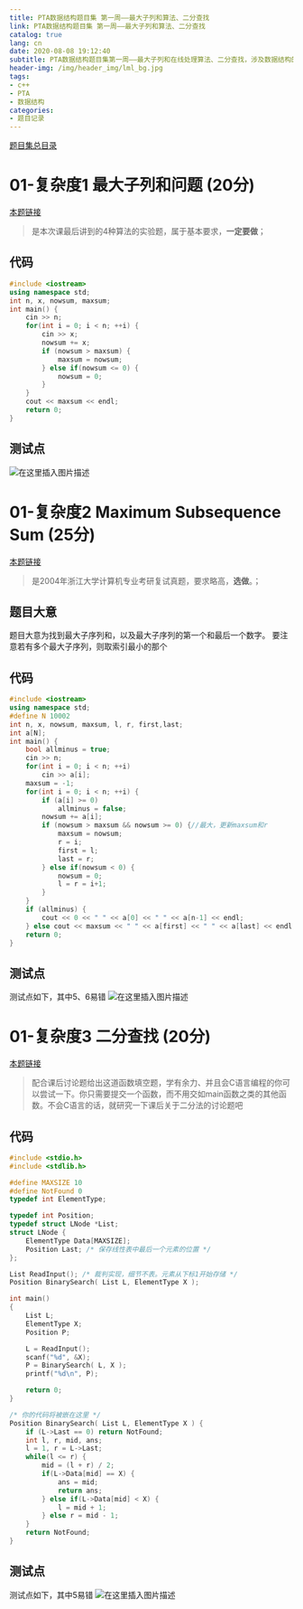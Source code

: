 ```yaml
---
title: PTA数据结构题目集 第一周——最大子列和算法、二分查找
link: PTA数据结构题目集 第一周——最大子列和算法、二分查找
catalog: true
lang: cn
date: 2020-08-08 19:12:40
subtitle: PTA数据结构题目集第一周——最大子列和在线处理算法、二分查找，涉及数据结构的这些基本操作，所用语言为c++。
header-img: /img/header_img/lml_bg.jpg
tags:
- c++
- PTA
- 数据结构
categories:
- 题目记录
---
```



[题目集总目录](https://blog.csdn.net/qq_45890533/article/details/107131440)
# 01-复杂度1 最大子列和问题 (20分)
[本题链接](https://pintia.cn/problem-sets/1268384564738605056/problems/1268385944106778624)
> 是本次课最后讲到的4种算法的实验题，属于基本要求，**一定要做**；
>
## 代码
```cpp
#include <iostream>
using namespace std;
int n, x, nowsum, maxsum;
int main() {
    cin >> n;
    for(int i = 0; i < n; ++i) {
        cin >> x;
        nowsum += x;
        if (nowsum > maxsum) {
            maxsum = nowsum;
        } else if(nowsum <= 0) {
            nowsum = 0;
        }
    }
    cout << maxsum << endl;
    return 0;
}
```
## 测试点
![在这里插入图片描述](https://img-blog.csdnimg.cn/2020070422313462.png?x-oss-process=image/watermark,type_ZmFuZ3poZW5naGVpdGk,shadow_10,text_aHR0cHM6Ly9ibG9nLmNzZG4ubmV0L3FxXzQ1ODkwNTMz,size_16,color_FFFFFF,t_70)
# 01-复杂度2 Maximum Subsequence Sum (25分)
[本题链接](https://pintia.cn/problem-sets/1268384564738605056/problems/1268385944106778625)
> 是2004年浙江大学计算机专业考研复试真题，要求略高，**选做**。；
## 题目大意
题目大意为找到最大子序列和，以及最大子序列的第一个和最后一个数字。
要注意若有多个最大子序列，则取索引最小的那个
## 代码
```cpp
#include <iostream>
using namespace std;
#define N 10002
int n, x, nowsum, maxsum, l, r, first,last;
int a[N];
int main() {
    bool allminus = true;
    cin >> n;
    for(int i = 0; i < n; ++i)
        cin >> a[i];
    maxsum = -1;
    for(int i = 0; i < n; ++i) {
        if (a[i] >= 0) 
            allminus = false;
        nowsum += a[i];
        if (nowsum > maxsum && nowsum >= 0) {//最大，更新maxsum和r
            maxsum = nowsum;
            r = i;
            first = l;
            last = r;
        } else if(nowsum < 0) {
            nowsum = 0;
            l = r = i+1;
        }
    }
    if (allminus) {
        cout << 0 << " " << a[0] << " " << a[n-1] << endl;
    } else cout << maxsum << " " << a[first] << " " << a[last] << endl;
    return 0;
}
```
## 测试点
测试点如下，其中5、6易错
![在这里插入图片描述](https://img-blog.csdnimg.cn/20200704223027614.png?x-oss-process=image/watermark,type_ZmFuZ3poZW5naGVpdGk,shadow_10,text_aHR0cHM6Ly9ibG9nLmNzZG4ubmV0L3FxXzQ1ODkwNTMz,size_16,color_FFFFFF,t_70)
# 01-复杂度3 二分查找 (20分)
[本题链接](https://pintia.cn/problem-sets/1268384564738605056/problems/1268385944106778626)
> 配合课后讨论题给出这道函数填空题，学有余力、并且会C语言编程的你可以尝试一下。你只需要提交一个函数，而不用交如main函数之类的其他函数。不会C语言的话，就研究一下课后关于二分法的讨论题吧
## 代码
```cpp
#include <stdio.h>
#include <stdlib.h>

#define MAXSIZE 10
#define NotFound 0
typedef int ElementType;

typedef int Position;
typedef struct LNode *List;
struct LNode {
    ElementType Data[MAXSIZE];
    Position Last; /* 保存线性表中最后一个元素的位置 */
};

List ReadInput(); /* 裁判实现，细节不表。元素从下标1开始存储 */
Position BinarySearch( List L, ElementType X );

int main()
{
    List L;
    ElementType X;
    Position P;

    L = ReadInput();
    scanf("%d", &X);
    P = BinarySearch( L, X );
    printf("%d\n", P);

    return 0;
}

/* 你的代码将被嵌在这里 */
Position BinarySearch( List L, ElementType X ) {
    if (L->Last == 0) return NotFound;
    int l, r, mid, ans;
    l = 1, r = L->Last;
    while(l <= r) {
        mid = (l + r) / 2;
        if(L->Data[mid] == X) {
            ans = mid;
            return ans;
        } else if(L->Data[mid] < X) {
            l = mid + 1;
        } else r = mid - 1;
    }
    return NotFound;
}
```
## 测试点
测试点如下，其中5易错
![在这里插入图片描述](https://img-blog.csdnimg.cn/20200704223540100.png?x-oss-process=image/watermark,type_ZmFuZ3poZW5naGVpdGk,shadow_10,text_aHR0cHM6Ly9ibG9nLmNzZG4ubmV0L3FxXzQ1ODkwNTMz,size_16,color_FFFFFF,t_70)